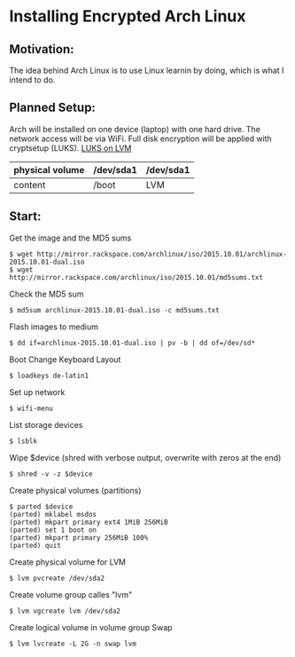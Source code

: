 #  Installing Encrypted Arch Linux
## Motivation:
The idea behind Arch Linux is to use Linux learnin by doing, which is what I intend to do.
## Planned Setup:
Arch will be installed on one device \(laptop\) with one hard drive. The network access will
be via WiFi. Full disk encryption will be applied with cryptsetup \(LUKS\).
[LUKS on LVM](https://wiki.archlinux.org/index.php/Dm-crypt/Encrypting_an_entire_system#LUKS_on_LVM)

physical volume	| /dev/sda1	| /dev/sda1
----------------|---------------|----------------
content		| /boot		| LVM

## Start:

Get the image and the MD5 sums
```
$ wget http://mirror.rackspace.com/archlinux/iso/2015.10.01/archlinux-2015.10.01-dual.iso
$ wget http://mirror.rackspace.com/archlinux/iso/2015.10.01/md5sums.txt
```
Check the MD5 sum
```
$ md5sum archlinux-2015.10.01-dual.iso -c md5sums.txt
```
Flash images to medium
```
$ dd if=archlinux-2015.10.01-dual.iso | pv -b | dd of=/dev/sd*
```
Boot
Change Keyboard Layout
```
$ loadkeys de-latin1
```
Set up network
```
$ wifi-menu
```
List storage devices
```
$ lsblk
```
Wipe $device (shred with verbose output, overwrite with zeros at the end)
```
$ shred -v -z $device
```
Create physical volumes (partitions)
```
$ parted $device
(parted) mklabel msdos
(parted) mkpart primary ext4 1MiB 256MiB
(parted) set 1 boot on
(parted) mkpart primary 256MiB 100%
(parted) quit
```
Create physical volume for LVM
```
$ lvm pvcreate /dev/sda2
```
Create volume group calles "lvm"
```
$ lvm vgcreate lvm /dev/sda2
```
Create logical volume in volume group
Swap
```
$ lvm lvcreate -L 2G -n swap lvm
```
